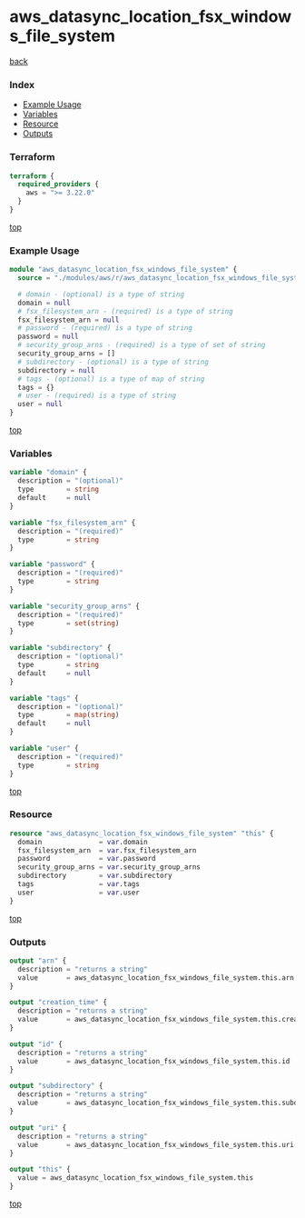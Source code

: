 # aws_datasync_location_fsx_windows_file_system

[back](../aws.md)

### Index

- [Example Usage](#example-usage)
- [Variables](#variables)
- [Resource](#resource)
- [Outputs](#outputs)

### Terraform

```terraform
terraform {
  required_providers {
    aws = ">= 3.22.0"
  }
}
```

[top](#index)

### Example Usage

```terraform
module "aws_datasync_location_fsx_windows_file_system" {
  source = "./modules/aws/r/aws_datasync_location_fsx_windows_file_system"

  # domain - (optional) is a type of string
  domain = null
  # fsx_filesystem_arn - (required) is a type of string
  fsx_filesystem_arn = null
  # password - (required) is a type of string
  password = null
  # security_group_arns - (required) is a type of set of string
  security_group_arns = []
  # subdirectory - (optional) is a type of string
  subdirectory = null
  # tags - (optional) is a type of map of string
  tags = {}
  # user - (required) is a type of string
  user = null
}
```

[top](#index)

### Variables

```terraform
variable "domain" {
  description = "(optional)"
  type        = string
  default     = null
}

variable "fsx_filesystem_arn" {
  description = "(required)"
  type        = string
}

variable "password" {
  description = "(required)"
  type        = string
}

variable "security_group_arns" {
  description = "(required)"
  type        = set(string)
}

variable "subdirectory" {
  description = "(optional)"
  type        = string
  default     = null
}

variable "tags" {
  description = "(optional)"
  type        = map(string)
  default     = null
}

variable "user" {
  description = "(required)"
  type        = string
}
```

[top](#index)

### Resource

```terraform
resource "aws_datasync_location_fsx_windows_file_system" "this" {
  domain              = var.domain
  fsx_filesystem_arn  = var.fsx_filesystem_arn
  password            = var.password
  security_group_arns = var.security_group_arns
  subdirectory        = var.subdirectory
  tags                = var.tags
  user                = var.user
}
```

[top](#index)

### Outputs

```terraform
output "arn" {
  description = "returns a string"
  value       = aws_datasync_location_fsx_windows_file_system.this.arn
}

output "creation_time" {
  description = "returns a string"
  value       = aws_datasync_location_fsx_windows_file_system.this.creation_time
}

output "id" {
  description = "returns a string"
  value       = aws_datasync_location_fsx_windows_file_system.this.id
}

output "subdirectory" {
  description = "returns a string"
  value       = aws_datasync_location_fsx_windows_file_system.this.subdirectory
}

output "uri" {
  description = "returns a string"
  value       = aws_datasync_location_fsx_windows_file_system.this.uri
}

output "this" {
  value = aws_datasync_location_fsx_windows_file_system.this
}
```

[top](#index)